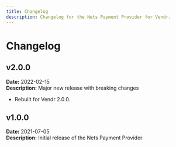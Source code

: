 ```yaml
---
title: Changelog
description: Changelog for the Nets Payment Provider for Vendr.
---
```


# Changelog

## v2.0.0

**Date:** 2022-02-15\
**Description:** Major new release with breaking changes

* Rebuilt for Vendr 2.0.0.

## v1.0.0

**Date:** 2021-07-05\
**Description:** Initial release of the Nets Payment Provider
